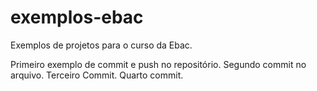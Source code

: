 # exemplos-ebac
Exemplos de projetos para o curso da Ebac.

Primeiro exemplo de commit e push no repositório.
Segundo commit no arquivo.
Terceiro Commit.
Quarto commit.
